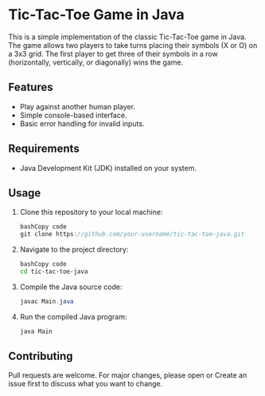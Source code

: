 # **Tic-Tac-Toe Game in Java**

This is a simple implementation of the classic Tic-Tac-Toe game in Java. The game allows two players to take turns placing their symbols (X or O) on a 3x3 grid. The first player to get three of their symbols in a row (horizontally, vertically, or diagonally) wins the game.

## **Features**

- Play against another human player.
- Simple console-based interface.
- Basic error handling for invalid inputs.

## **Requirements**

- Java Development Kit (JDK) installed on your system.

## **Usage**

1. Clone this repository to your local machine:
    
    ```java
    bashCopy code
    git clone https://github.com/your-username/tic-tac-toe-java.git
    
    ```
    
2. Navigate to the project directory:
    
    ```bash
    bashCopy code
    cd tic-tac-toe-java
    
    ```
    
3. Compile the Java source code:
    
    ```java
    javac Main.java
    
    ```
    
4. Run the compiled Java program:
    
    ```java
    java Main
    ```
    

## **Contributing**

Pull requests are welcome. For major changes, please open or Create an issue first to discuss what you want to change.


 
